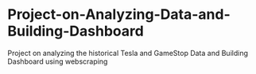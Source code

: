 # Project-on-Analyzing-Data-and-Building-Dashboard
Project on analyzing the historical Tesla and GameStop Data and Building Dashboard using webscraping
